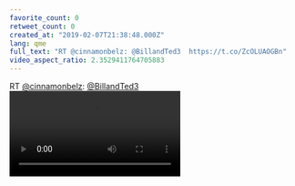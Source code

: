 ```yaml
---
favorite_count: 0
retweet_count: 0
created_at: "2019-02-07T21:38:48.000Z"
lang: qme
full_text: "RT @cinnamonbelz: @BillandTed3  https://t.co/ZcOLUAOGBn"
video_aspect_ratio: 2.3529411764705883
---
```


RT [@cinnamonbelz](https://twitter.com/cinnamonbelz):
[@BillandTed3](https://twitter.com/BillandTed3)
![Embedded Video](https://twitter-media-coderbyheart.s3.eu-north-1.amazonaws.com/1093625149029531649-Dde6p6DUwAID33Y.mp4)
